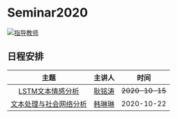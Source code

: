 # Seminar2020
  
[![指导教师](https://img.shields.io/badge/%E6%8C%87%E5%AF%BC%E6%95%99%E5%B8%88-%E5%87%A4%E4%B8%BD%E6%B4%B2-blue)](http://tongji.tjufe.edu.cn/info/1069/1217.htm)  
## 日程安排
主题 | 主讲人 | 时间
:----: | :----: | :----:
[LSTM文本情感分析](https://github.com/TUFE-I307/Seminar2020/tree/main/LSTM%E6%96%87%E6%9C%AC%E6%83%85%E6%84%9F%E5%88%86%E6%9E%90) | [耿铭涛](https://github.com/740904774) | ~~2020-10-15~~
[文本处理与社会网络分析](https://github.com/TUFE-I307/Seminar2020/tree/main/%E6%96%87%E6%9C%AC%E5%A4%84%E7%90%86%E4%B8%8E%E7%A4%BE%E4%BC%9A%E7%BD%91%E7%BB%9C%E5%88%86%E6%9E%90) | [韩琳琳](https://github.com/SA5233) | 2020-10-22


